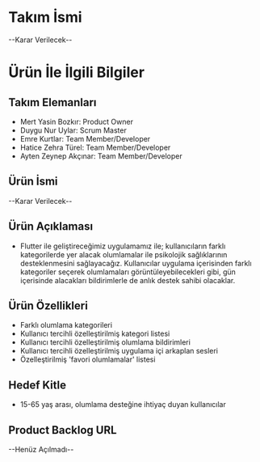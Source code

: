 # **Takım İsmi**

 --Karar Verilecek--

# Ürün İle İlgili Bilgiler

## Takım Elemanları

- Mert Yasin Bozkır: Product Owner
- Duygu Nur Uylar: Scrum Master
- Emre Kurtlar: Team Member/Developer
- Hatice Zehra Türel: Team Member/Developer
- Ayten Zeynep Akçınar: Team Member/Developer

## Ürün İsmi

--Karar Verilecek--

## Ürün Açıklaması

- Flutter ile geliştireceğimiz uygulamamız ile; kullanıcıların farklı kategorilerde yer alacak olumlamalar ile psikolojik sağlıklarının desteklenmesini sağlayacağız. Kullanıcılar uygulama içerisinden farklı kategoriler seçerek olumlamaları görüntüleyebilecekleri gibi, gün içerisinde alacakları bildirimlerle de anlık destek sahibi olacaklar.

## Ürün Özellikleri

- Farklı olumlama kategorileri
- Kullanıcı tercihli özelleştirilmiş kategori listesi
- Kullanıcı tercihli özelleştirilmiş olumlama bildirimleri
- Kullanıcı tercihli özelleştirilmiş uygulama içi arkaplan sesleri
- Özelleştirilmiş 'favori olumlamalar' listesi

## Hedef Kitle

- 15-65 yaş arası, olumlama desteğine ihtiyaç duyan kullanıcılar

## Product Backlog URL

 --Henüz Açılmadı--
